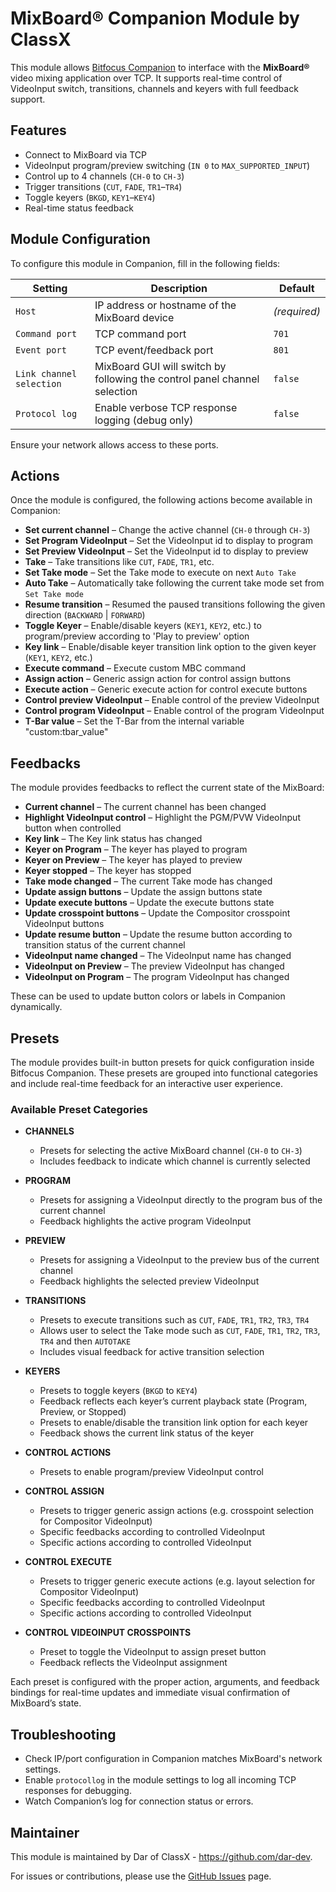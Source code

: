 # MixBoard® Companion Module by ClassX

This module allows [Bitfocus Companion](https://bitfocus.io/companion) to interface with the **MixBoard®** video mixing application over TCP. It supports real-time control of VideoInput switch, transitions, channels and keyers with full feedback support.

## Features

- Connect to MixBoard via TCP
- VideoInput program/preview switching (`IN 0` to `MAX_SUPPORTED_INPUT`)
- Control up to 4 channels (`CH-0` to `CH-3`)
- Trigger transitions (`CUT`, `FADE`, `TR1`–`TR4`)
- Toggle keyers (`BKGD`, `KEY1`–`KEY4`)
- Real-time status feedback

## Module Configuration

To configure this module in Companion, fill in the following fields:

| Setting                  | Description                                                               | Default |
|--------------------------|---------------------------------------------------------------------------|---------|
| `Host`                   | IP address or hostname of the MixBoard device                             | *(required)* |
| `Command port`           | TCP command port                                                          | `701`   |
| `Event port`             | TCP event/feedback port                                                   | `801`   |
| `Link channel selection` | MixBoard GUI will switch by following the control panel channel selection | `false` |
| `Protocol log`           | Enable verbose TCP response logging (debug only)                          | `false` |

Ensure your network allows access to these ports.

## Actions

Once the module is configured, the following actions become available in Companion:

- **Set current channel** – Change the active channel (`CH-0` through `CH-3`)
- **Set Program VideoInput** – Set the VideoInput id to display to program
- **Set Preview VideoInput** – Set the VideoInput id to display to preview
- **Take** – Take transitions like `CUT`, `FADE`, `TR1`, etc.
- **Set Take mode** – Set the Take mode to execute on next `Auto Take`
- **Auto Take** – Automatically take following the current take mode set from `Set Take mode`
- **Resume transition** – Resumed the paused transitions following the given direction (`BACKWARD` | `FORWARD`)
- **Toggle Keyer** – Enable/disable keyers (`KEY1`, `KEY2`, etc.) to program/preview according to 'Play to preview' option
- **Key link** – Enable/disable keyer transition link option to the given keyer (`KEY1`, `KEY2`, etc.) 
- **Execute command** – Execute custom MBC command
- **Assign action** – Generic assign action for control assign buttons
- **Execute action** – Generic execute action for control execute buttons
- **Control preview VideoInput** – Enable control of the preview VideoInput
- **Control program VideoInput** – Enable control of the program VideoInput
- **T-Bar value** – Set the T-Bar from the internal variable "custom:tbar_value"

## Feedbacks

The module provides feedbacks to reflect the current state of the MixBoard:

- **Current channel** – The current channel has been changed
- **Highlight VideoInput control** – Highlight the PGM/PVW VideoInput button when controlled
- **Key link** – The Key link status has changed
- **Keyer on Program** – The keyer has played to program
- **Keyer on Preview** – The keyer has played to preview
- **Keyer stopped** – The keyer has stopped
- **Take mode changed** – The current Take mode has changed
- **Update assign buttons** – Update the assign buttons state
- **Update execute buttons** – Update the execute buttons state
- **Update crosspoint buttons** – Update the Compositor crosspoint VideoInput buttons
- **Update resume button** – Update the resume button according to transition status of the current channel
- **VideoInput name changed** – The VideoInput name has changed
- **VideoInput on Preview** – The preview VideoInput has changed
- **VideoInput on Program** – The program VideoInput has changed

These can be used to update button colors or labels in Companion dynamically.

## Presets

The module provides built-in button presets for quick configuration inside Bitfocus Companion. These presets are grouped into functional categories and include real-time feedback for an interactive user experience.

### Available Preset Categories

- **CHANNELS**
  - Presets for selecting the active MixBoard channel (`CH-0` to `CH-3`)
  - Includes feedback to indicate which channel is currently selected

- **PROGRAM**
  - Presets for assigning a VideoInput directly to the program bus of the current channel
  - Feedback highlights the active program VideoInput

- **PREVIEW**
  - Presets for assigning a VideoInput to the preview bus of the current channel
  - Feedback highlights the selected preview VideoInput

- **TRANSITIONS**
  - Presets to execute transitions such as `CUT`, `FADE`, `TR1`, `TR2`, `TR3`, `TR4`
  - Allows user to select the Take mode such as `CUT`, `FADE`, `TR1`, `TR2`, `TR3`, `TR4` and then `AUTOTAKE`
  - Includes visual feedback for active transition selection

- **KEYERS**
  - Presets to toggle keyers (`BKGD` to `KEY4`)
  - Feedback reflects each keyer’s current playback state (Program, Preview, or Stopped)
  - Presets to enable/disable the transition link option for each keyer
  - Feedback shows the current link status of the keyer

- **CONTROL ACTIONS**
  - Presets to enable program/preview VideoInput control

- **CONTROL ASSIGN**
  - Presets to trigger generic assign actions (e.g. crosspoint selection for Compositor VideoInput)
  - Specific feedbacks according to controlled VideoInput
  - Specific actions according to controlled VideoInput

- **CONTROL EXECUTE**
  - Presets to trigger generic execute actions (e.g. layout selection for Compositor VideoInput)
  - Specific feedbacks according to controlled VideoInput
  - Specific actions according to controlled VideoInput

- **CONTROL VIDEOINPUT CROSSPOINTS**
  - Preset to toggle the VideoInput to assign preset button
  - Feedback reflects the VideoInput assignment

Each preset is configured with the proper action, arguments, and feedback bindings for real-time updates and immediate visual confirmation of MixBoard’s state.

## Troubleshooting

- Check IP/port configuration in Companion matches MixBoard's network settings.
- Enable `protocollog` in the module settings to log all incoming TCP responses for debugging.
- Watch Companion’s log for connection status or errors.

## Maintainer

This module is maintained by Dar of ClassX - https://github.com/dar-dev.

For issues or contributions, please use the [GitHub Issues](https://github.com/bitfocus/companion-module-classx-mixboard/issues) page.

